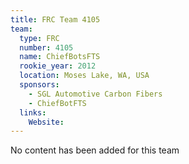 ```yaml
---
title: FRC Team 4105
team:
  type: FRC
  number: 4105
  name: ChiefBotsFTS
  rookie_year: 2012
  location: Moses Lake, WA, USA
  sponsors:
    - SGL Automotive Carbon Fibers
    - ChiefBotFTS
  links:
    Website: 
---
```

No content has been added for this team
